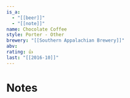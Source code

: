 ```yaml
---
is_a:
  - "[[beer]]"
  - "[[note]]"
name: Chocolate Coffee
style: Porter - Other
brewery: "[[Southern Appalachian Brewery]]"
abv: 
rating: 👍
last: "[[2016-10]]"
---
```

# Notes
